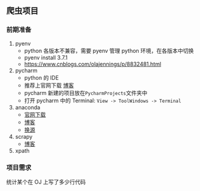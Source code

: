 ## 爬虫项目

### 前期准备

1. pyenv
   * python 各版本不兼容，需要 pyenv 管理 python 环境，在各版本中切换
   * pyenv install 3.7.1
   * https://www.cnblogs.com/olajennings/p/8832481.html
2. pycharm
   * python 的 IDE
   * 推荐上官网下载 [博客](https://blog.csdn.net/qq_38683692/article/details/79868391)
   * pycharm 新建的项目放在`PycharmProjects`文件夹中
   * 打开 pycharm 中的 Terminal: `View -> ToolWindows -> Terminal`
3. anaconda
   * [官网下载](https://www.anaconda.com/distribution/)
   * [博客](https://www.jianshu.com/p/3e53407f8bd4)
   * [换源](https://blog.csdn.net/dream_allday/article/details/80344511)
4. scrapy
   * [博客](https://blog.csdn.net/a6864657/article/details/82634187)
5. xpath

### 项目需求

统计某个在 OJ 上写了多少行代码